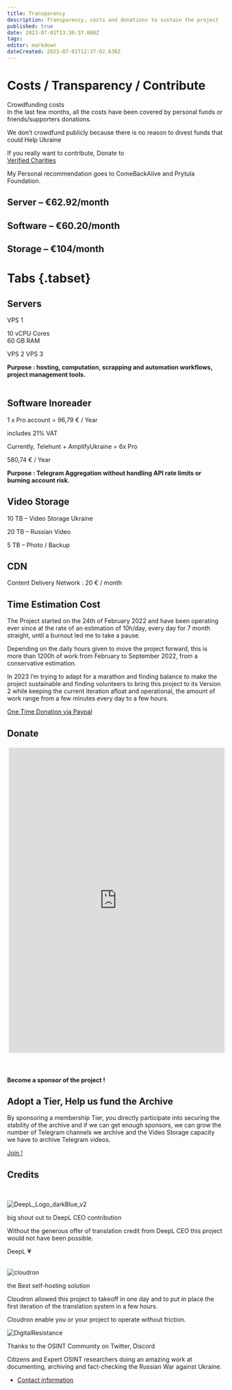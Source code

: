 ```yaml
---
title: Transparency
description: Transparency, costs and donations to sustain the project
published: true
date: 2023-07-01T13:30:37.608Z
tags: 
editor: markdown
dateCreated: 2023-07-01T12:37:02.630Z
---
```


# Costs / Transparency / Contribute

Crowdfunding costs  
In the last few months, all the costs have been covered by personal funds or friends/supporters donations.  
  
We don’t crowdfund publicly because there is no reason to divest funds that could Help Ukraine  
  
If you really want to contribute, Donate to  
[Verified Charities](https://www.defendukraine.org/donate)  
  
My Personal recommendation goes to ComeBackAlive and Prytula Foundation.

## Server – €62.92/month

## Software – €60.20/month

## Storage – €104/month

# Tabs {.tabset}
## Servers

VPS 1

10 vCPU Cores  
60 GB RAM

VPS 2
VPS 3

**Purpose : hosting, computation, scrapping and automation workflows, project management tools.**  
 
## Software Inoreader 

1 x Pro account = 96,79 € / Year

includes 21% VAT

Currently, Telehunt + AmplifyUkraine = 6x Pro

580,74 € / Year

**Purpose : Telegram Aggregation without handling API rate limits or burning account risk.**  

## Video Storage  
10 TB – Video Storage Ukraine

20 TB – Russian Video

5 TB – Photo / Backup

## CDN

Content Delivery Network : 20 € / month

## Time Estimation Cost 

The Project started on the 24th of February 2022 and have been operating ever since at the rate of an estimation of 10h/day, every day for 7 month straight, until a burnout led me to take a pause.

Depending on the daily hours given to move the project forward, this is more than 1200h of work from February to September 2022, from a conservative estimation.

In 2023 I’m trying to adapt for a marathon and finding balance to make the project sustainable and finding volunteers to bring this project to its Version 2 while keeping the current iteration afloat and operational, the amount of work range from a few minutes every day to a few hours.

[One Time Donation via Paypal](https://www.paypal.com/paypalme/osintukraine) 

## Donate

<iframe id='kofiframe' src='https://ko-fi.com/cyberbenb/?hidefeed=true&widget=true&embed=true&preview=true' style='border:none;width:100%;padding:4px;background:#f9f9f9;' height='712' title='cyberbenb'></iframe>

 

#### Become a sponsor of the project !

## Adopt a Tier, Help us fund the Archive

By sponsoring a membership Tier, you directly participate into securing the stability of the archive and if we can get enough sponsors, we can grow the number of Telegram channels we archive and the Video Storage capacity we have to archive Telegram videos.

[Join !](https://ko-fi.com/cyberbenb/tiers)

## Credits  
 

![DeepL_Logo_darkBlue_v2](https://osintukraine.com/wp-content/uploads/2022/06/DeepL_Logo_darkBlue_v2.svg)

big shout out to DeepL CEO contribution

Without the generous offer of translation credit from DeepL CEO this project would not have been possible.

DeepL 💗  
 

![cloudron](https://osintukraine.com/wp-content/uploads/elementor/thumbs/cloudron-pq2au8m4i43ufme5oo1ob93if9bfgtsvjvfb2kkktw.png)

the Best self-hosting solution

Cloudron allowed this project to takeoff in one day and to put in place the first iteration of the translation system in a few hours.

Cloudron enable you or your project to operate without friction.

![DigitalResistance](https://osintukraine.com/wp-content/uploads/elementor/thumbs/DigitalResistance-pnque82q9r77jwul7emqik08mm9ibt1fxi40egi54k.png)

Thanks to the OSINT Community on Twitter, Discord

Citizens and Expert OSINT researchers doing an amazing work at documenting, archiving and fact-checking the Russian War against Ukraine.

-   [Contact information](https://osintukraine.com/contact-information/)